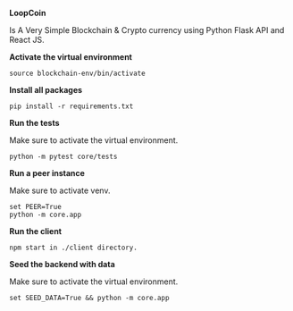 **LoopCoin** 

Is A Very Simple Blockchain & Crypto currency using Python Flask API and React JS.

**Activate the virtual environment**

```
source blockchain-env/bin/activate
```

**Install all packages**

```
pip install -r requirements.txt
```

**Run the tests**

Make sure to activate the virtual environment.

```
python -m pytest core/tests
```

**Run a peer instance**

Make sure to activate venv.

```
set PEER=True
python -m core.app
```

**Run the client**

```
npm start in ./client directory.
```

**Seed the backend with data**

Make sure to activate the virtual environment.

```
set SEED_DATA=True && python -m core.app
```
